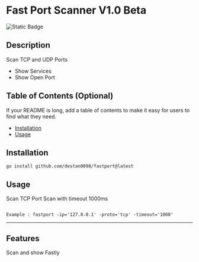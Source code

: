 # Fast Port Scanner V1.0 Beta
![Static Badge](https://img.shields.io/badge/Go-100%25-brightgreen)
## Description

Scan TCP and UDP Ports 
- Show Services
- Show Open Port


## Table of Contents (Optional)

If your README is long, add a table of contents to make it easy for users to find what they need.

- [Installation](#installation)
- [Usage](#usage)


## Installation

```
go install github.com/destan0098/fastport@latest
```

## Usage

Scan TCP Port Scan with timeout 1000ms
```

Example : fastport -ip='127.0.0.1' -proto='tcp' -timeout='1000'

```



---


## Features

Scan and show Fastly 

